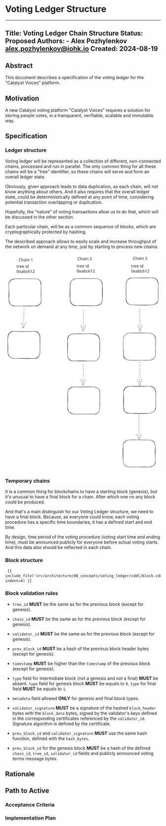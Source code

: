 # Voting Ledger Structure

---
Title: Voting Ledger Chain Structure
Status: Proposed
Authors:
    - Alex Pozhylenkov <alex.pozhylenkov@iohk.io>
Created: 2024-08-19
---

## Abstract

This document describes a specification of the voting ledger for the "Catalyst Voices" platform.

## Motivation

A new Catalyst voting platform "Catalyst Voices" requires a solution for storing people votes,
in a transparent, verifiable, scalable and immutable way.

## Specification

### Ledger structure

Voting ledger will be represented as a collection of different, non-connected chains,
processed and run in parallel.
The only common thing for all these chains will be a "tree" identifier,
so these chains will serve and form an overall ledger state.

Obviously, given approach leads to data duplication,
as each chain, will not know anything about others.
And it also requires that the overall ledger state,
could be deterministically defined at any point of time,
considering potential transaction overlapping or duplication.

Hopefully, the "nature" of voting transactions allow us to do that,
which will be discussed in the other section.

Each particular chain, will be as a common sequence of blocks,
which are cryptographically protected by hashing.

The described approach allows to easily scale and increase throughput of the network on demand at any time,
just by starting to process new chains.

![Ledger schema](images/ledger_schema.svg)

### Temporary chains

It is a common thing for blockchains to have a starting block (genesis),
but it's unusual to have a final block for a chain.
After which one no any block could be produced.

And that's a main distinguish for our Voting Ledger structure,
we need to have a final block.
Because, as everyone could know, each voting procedure has a specific time boundaries,
it has a defined start and end time.

By design, time period of the voting procedure (voting start time and ending time),
must be announced publicly for everyone before actual voting starts.
And this data also should be reflected in each chain.

### Block structure

```CDDL
 {{ include_file('src/architecture/08_concepts/voting_ledger/cddl/block.cddl', indent=4) }}
```

### Block validation rules

* `tree_id` **MUST** be the same as for the previous block (except for genesis).
* `chain_id` **MUST** be the same as for the previous block (except for genesis).
* `validator_id` **MUST** be the same as for the previous block (except for genesis).
* `prev_block_id` **MUST** be a hash of the previous block header bytes (except for genesis).
* `timestamp` **MUST** be higher than the `timestamp` of the previous block (except for genesis).

* `type` field for intermidiate block (not a genesis and not a final) **MUST** be absent.
  `type` field for genesis block **MUST** be equals to `0`.
  `type` for final  field **MUST** be equals to `1`.

* `metadata` field allowed **ONLY** for genesis and final block types.

* `validator_signature` **MUST** be a signature of the hashed `block_header` bytes with the `block_data` bytes,
signed by the validator's keys defined in the corresponding certificates referenced by the `validator_id`.
Signature algorithm is defined by the certificate.

* `prev_block_id` and `validator_signature` **MUST** use the same hash function, defined with the `hash_bytes`.

* `prev_block_id` for the genesis block **MUST** be a hash of the defined `chain_id`, `tree_id`, `validator_id` fields and publicly announced voting terms message bytes.

## Rationale
<!-- The rationale fleshes out the specification by describing what motivated the design and what led to particular design decisions. It should describe alternate designs considered and related work. The rationale should provide evidence of consensus within the community and discuss significant objections or concerns raised during the discussion.

It must also explain how the proposal affects the backward compatibility of existing solutions when applicable. If the proposal responds to a CPS, the 'Rationale' section should explain how it addresses the CPS, and answer any questions that the CPS poses for potential solutions.
-->

## Path to Active

### Acceptance Criteria
<!-- Describes what are the acceptance criteria whereby a proposal becomes 'Active' -->

### Implementation Plan
<!-- A plan to meet those criteria or `N/A` if an implementation plan is not applicable. -->

<!-- OPTIONAL SECTIONS: see CIP-0001 > Document > Structure table -->
